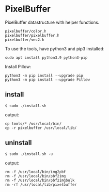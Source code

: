 # PixelBuffer

PixelBuffer datastructure with helper functions.

	pixelbuffer/color.h
	pixelbuffer/pixelbuffer.h
	pixelbuffer/vec2.h

To use the tools, have python3 and pip3 installed:

	sudo apt install python3.9 python3-pip

Install Pillow:

	python3 -m pip install --upgrade pip
	python3 -m pip install --upgrade Pillow

## install

	$ sudo ./install.sh

output:

	cp tools/* /usr/local/bin/
	cp -r pixelbuffer /usr/local/lib/

## uninstall

	$ sudo ./install.sh -u

output:

	rm -f /usr/local/bin/img2pbf
	rm -f /usr/local/bin/pbf2img
	rm -f /usr/local/bin/pbf2imgbulk
	rm -rf /usr/local/lib/pixelbuffer
